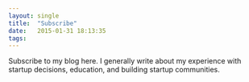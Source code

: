 ```yaml
---
layout: single
title:  "Subscribe"
date:   2015-01-31 18:13:35
tags:   
---
```


Subscribe to my blog here.  I generally write about my experience with startup decisions, education, and building startup communities. 

<a href="http://saintsal.us4.list-manage1.com/subscribe?u=cd94a6d414d0d34e19cdcf5bd&amp;id=d740a24578">
                                    <i class="icon-envelope"></i>
                                </a>
                    
